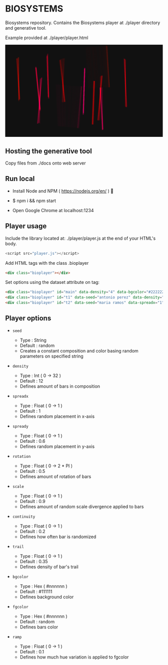 BIOSYSTEMS
======

Biosystems repository. Contains the Biosystems player at ./player directory and generative tool.

Example provided at ./player/player.html

![Image](./player/weird-faithful.png)

Hosting the generative tool
-------------

Copy files from ./docs onto web server






Run local
-------------

* Install Node and NPM ( https://nodejs.org/en/ ) 🙏

* $ npm i && npm start

* Open Google Chrome at localhost:1234


Player usage
-------------

Include the library located at: ./player/player.js at the end of your HTML's body.

```js
<script src="player.js"></script>
```

Add HTML tags with the class .bioplayer

```html
<div class="bioplayer"></div>
```

Set options using the dataset attribute on tag:
```html
<div class="bioplayer" id="main" data-density="4" data-bgcolor="#222222" data-fgcolor="#cccccc"></div>
<div class="bioplayer" id="t1" data-seed="antonio perez" data-density="8" data-trail="1"></div>
<div class="bioplayer" id="t2" data-seed="maria ramos" data-spreadx="1" data-fgcolor="#cc66cc" data-ramp="0.3" data-scale="0.7"></div>
```

Player options
-------------

- `seed` 
    - Type : String
    - Default : random
    - Creates a constant composition and color basing random parameters on specified string

- `density` 
    - Type : Int ( 0 -> 32 )
    - Default : 12
    - Defines amount of bars in composition

- `spreadx` 
    - Type : Float ( 0 -> 1 )
    - Default : 1
    - Defines random placement in x-axis

- `spready` 
    - Type : Float ( 0 -> 1 )
    - Default : 0.6
    - Defines random placement in y-axis

- `rotation` 
    - Type : Float ( 0 -> 2 * PI )
    - Default : 0.5
    - Defines amount of rotation of bars

- `scale` 
    - Type : Float ( 0 -> 1 )
    - Default : 0.9
    - Defines amount of random scale divergence applied to bars

- `continuity` 
    - Type : Float ( 0 -> 1 )
    - Default : 0.2
    - Defines how often bar is randomized

- `trail` 
    - Type : Float ( 0 -> 1 )
    - Default : 0.35
    - Defines density of bar's trail

- `bgcolor` 
    - Type : Hex ( #nnnnnn )
    - Default : #111111
    - Defines background color

- `fgcolor` 
    - Type : Hex ( #nnnnnn )
    - Default : random
    - Defines bars color

- `ramp` 
    - Type : Float ( 0 -> 1 )
    - Default : 0.1
    - Defines how much hue variation is applied to fgcolor
